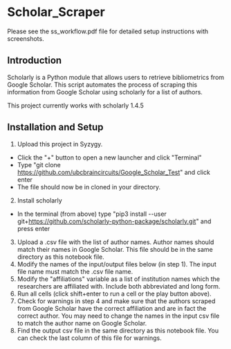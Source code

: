 # Scholar_Scraper

Please see the ss_workflow.pdf file for detailed setup instructions with screenshots. 


## Introduction


Scholarly is a Python module that allows users to retrieve bibliometrics from Google Scholar. This script automates the process of scraping this information from Google Scholar using scholarly for a list of authors.

This project currently works with scholarly 1.4.5

## Installation and Setup


1. Upload this project in Syzygy.
  - Click the "+" button to open a new launcher and click "Terminal"
  - Type "git clone https://github.com/ubcbraincircuits/Google_Scholar_Test" and click enter
  - The file should now be in cloned in your directory.

2. Install scholarly
  - In the terminal (from above) type "pip3 install --user git+https://github.com/scholarly-python-package/scholarly.git" and press enter
3. Upload a .csv file with the list of author names. Author names should match their names in Google Scholar. This file should be in the same directory as this          notebook file.
4. Modify the names of the input/output files below (in step 1). The input file name must match the .csv file name.
5. Modify the "affiliations" variable as a list of institution names which the researchers are affiliated with. Include both abbreviated and long form.
6. Run all cells (click shift+enter to run a cell or the play button above).
7. Check for warnings in step 4 and make sure that the authors scraped from Google Scholar have the correct affiliation and are in fact the correct author. You may     need to change the names in the input csv file to match the author name on Google Scholar.
8. Find the output csv file in the same directory as this notebook file. You can check the last column of this file for warnings.
